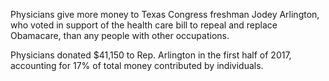 Physicians give more money to Texas Congress freshman Jodey Arlington, who voted in support of the health care bill to repeal and replace Obamacare, than any people with other occupations.

Physicians donated $41,150 to Rep. Arlington in the first half of 2017, accounting for 17% of total money contributed by individuals. 

